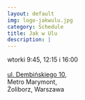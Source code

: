 ```yaml
---
layout: default
img: logo-jakwulu.jpg
category: Schedule
title: Jak w Ulu
description: |
---
```

wtorki 9:45, 12:15 i 16:00 <br/><br/>
<a href="https://www.google.pl/maps/dir/Home/Dembi%C5%84skiego+10,+Warszawa/@52.263037,20.9676724,14z/data=!3m1!4b1!4m13!4m12!1m5!1m1!1s0x471ecb8761f3dffb:0x8b85050106c55791!2m2!1d20.987837!2d52.2492109!1m5!1m1!1s0x471ecbe80c0037a9:0xe9f6fe58ca26a134!2m2!1d20.9767401!2d52.276983?hl=en">ul. Dembińskiego 10</a>, <br/>
Metro Marymont, <br/>
Żoliborz, Warszawa <br/><br/>

